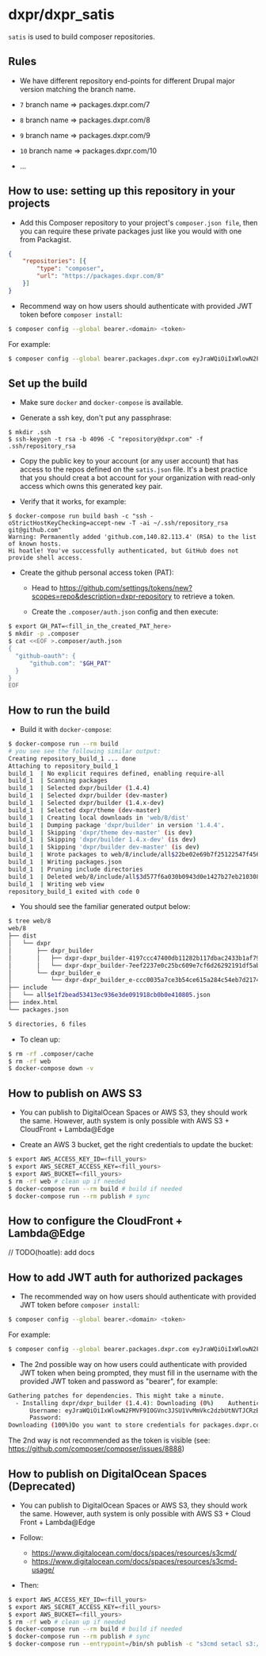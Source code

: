 # dxpr/dxpr_satis

`satis` is used to build composer repositories.

## Rules

- We have different repository end-points for different Drupal major version matching the branch name.

- `7` branch name  => packages.dxpr.com/7
- `8` branch name  => packages.dxpr.com/8
- `9` branch name  => packages.dxpr.com/9
- `10` branch name => packages.dxpr.com/10
- ...

## How to use: setting up this repository in your projects

- Add this Composer repository to your project's `composer.json file`, then you can require these
private packages just like you would with one from Packagist.

```json
{
    "repositories": [{
        "type": "composer",
        "url": "https://packages.dxpr.com/8"
    }]
}
```

- Recommend way on how users should authenticate with provided JWT token before `composer install`:

```bash
$ composer config --global bearer.<domain> <token>
```

For example:

```bash
$ composer config --global bearer.packages.dxpr.com eyJraWQiOiIxWlowN2FMVF9IOGVnc3JSU1VvMmVkc2dzbUtNVTJCRzBhSmZGZFNiWF9VIiwiYWxnIjoiUFMyNTYifQ.eyJpc3MiOiJodHRwczovL2R4cHIuY29tIiwic3ViIjoidXNlci1pZCIsImF1ZCI6Imh0dHBzOi8vcGFja2FnZXMuZHhwci5jb20iLCJzY29wZSI6Ijg6ZHhwci9keHByX2J1aWxkZXI6KiA5OmR4cHIvZHhwcl9idWlsZGVyOioiLCJpYXQiOjE1ODg2MTMwNzB9.YPrGULY4TUm8Ck6CXU1ydG4Lfo9nnJO0ZutPz1c7W5ZB_R99EY4oT3oOsLKf4wVwxJ8Bw03antUM89ORm1qoTd-JMS10uw1loHzIiOwNFhdwCtPiExXJsg84UxRwAhx71XoDG0iKiPdqGSVLxVaRjF-DJQ9aGnDkyPwybfCcQdRt6xy4qZqruJ0A5HSVhxKRPjGUlb3gK2bc_cEdWr0KcSjjh4LSmYrtmZ3UIgW3Af0mQSKfHSyQsLRqkWJRrW6lk5foJZc-wQ48NBhq8FSP9Eg87INwW-Tom8irWKQp86tz4VHjnfgWIyYMjv-epxQ7BVd7Jy1s8L3qbcwz3hUlDQ
```


## Set up the build

- Make sure `docker` and `docker-compose` is available.

- Generate a ssh key, don't put any passphrase:

```
$ mkdir .ssh
$ ssh-keygen -t rsa -b 4096 -C "repository@dxpr.com" -f .ssh/repository_rsa
```

- Copy the public key to your account (or any user account) that has access to the repos defined on the
  `satis.json` file. It's a best practice that you should creat a bot account for your organization
  with read-only access which owns this generated key pair.


- Verify that it works, for example:

```
$ docker-compose run build bash -c "ssh -oStrictHostKeyChecking=accept-new -T -ai ~/.ssh/repository_rsa git@github.com"
Warning: Permanently added 'github.com,140.82.113.4' (RSA) to the list of known hosts.
Hi hoatle! You've successfully authenticated, but GitHub does not provide shell access.
```

- Create the github personal access token (PAT):

  + Head to https://github.com/settings/tokens/new?scopes=repo&description=dxpr-repository
    to retrieve a token.

  + Create the `.composer/auth.json` config and then execute:

```bash
$ export GH_PAT=<fill_in_the_created_PAT_here>
$ mkdir -p .composer
$ cat <<EOF >.composer/auth.json
{
  "github-oauth": {
      "github.com": "$GH_PAT"
  }
}
EOF
```

## How to run the build


- Build it with `docker-compose`:

```bash
$ docker-compose run --rm build
# you see see the following similar output:
Creating repository_build_1 ... done
Attaching to repository_build_1
build_1  | No explicit requires defined, enabling require-all
build_1  | Scanning packages
build_1  | Selected dxpr/builder (1.4.4)
build_1  | Selected dxpr/builder (dev-master)
build_1  | Selected dxpr/builder (1.4.x-dev)
build_1  | Selected dxpr/theme (dev-master)
build_1  | Creating local downloads in 'web/8/dist'
build_1  | Dumping package 'dxpr/builder' in version '1.4.4'.
build_1  | Skipping 'dxpr/theme dev-master' (is dev)
build_1  | Skipping 'dxpr/builder 1.4.x-dev' (is dev)
build_1  | Skipping 'dxpr/builder dev-master' (is dev)
build_1  | Wrote packages to web/8/include/all$22be02e69b7f25122547f4569f4a2b6599bb50f7.json
build_1  | Writing packages.json
build_1  | Pruning include directories
build_1  | Deleted web/8/include/all$3d577f6a030b0943d0e1427b27eb210308cb5869.json
build_1  | Writing web view
repository_build_1 exited with code 0
```

- You should see the familiar generated output below:

```bash
$ tree web/8
web/8
├── dist
│   └── dxpr
│       ├── dxpr_builder
│       │   ├── dxpr-dxpr_builder-4197ccc47400db11282b117dbac2433b1af793d2-zip-882ea5.zip
│       │   └── dxpr-dxpr_builder-7eef2237e0c25bc609e7cf6d26292191df5ab808-zip-2df097.zip
│       └── dxpr_builder_e
│           └── dxpr-dxpr_builder_e-ccc0035a7ce3b54ce615a284c54eb7d2174948f5-zip-c879af.zip
├── include
│   └── all$e1f2bead53413ec936e3de091918cb0b0e410805.json
├── index.html
└── packages.json

5 directories, 6 files
```

- To clean up:

```bash
$ rm -rf .composer/cache
$ rm -rf web
$ docker-compose down -v
```

## How to publish on AWS S3

- You can publish to DigitalOcean Spaces or AWS S3, they should work the same. However, auth system
  is only possible with AWS S3 + CloudFront + Lambda@Edge

- Create an AWS 3 bucket, get the right credentials to update the bucket:

```bash
$ export AWS_ACCESS_KEY_ID=<fill_yours>
$ export AWS_SECRET_ACCESS_KEY=<fill_yours>
$ export AWS_BUCKET=<fill_yours>
$ rm -rf web # clean up if needed
$ docker-compose run --rm build # build if needed
$ docker-compose run --rm publish # sync
```

## How to configure the CloudFront + Lambda@Edge

// TODO(hoatle): add docs


## How to add JWT auth for authorized packages

- The recommended way on how users should authenticate with provided JWT token before `composer install`:

```bash
$ composer config --global bearer.<domain> <token>
```

For example:

```bash
$ composer config --global bearer.packages.dxpr.com eyJraWQiOiIxWlowN2FMVF9IOGVnc3JSU1VvMmVkc2dzbUtNVTJCRzBhSmZGZFNiWF9VIiwiYWxnIjoiUFMyNTYifQ.eyJpc3MiOiJodHRwczovL2R4cHIuY29tIiwic3ViIjoidXNlci1pZCIsImF1ZCI6Imh0dHBzOi8vcGFja2FnZXMuZHhwci5jb20iLCJzY29wZSI6Ijg6ZHhwci9keHByX2J1aWxkZXI6KiA5OmR4cHIvZHhwcl9idWlsZGVyOioiLCJpYXQiOjE1ODg2MTMwNzB9.YPrGULY4TUm8Ck6CXU1ydG4Lfo9nnJO0ZutPz1c7W5ZB_R99EY4oT3oOsLKf4wVwxJ8Bw03antUM89ORm1qoTd-JMS10uw1loHzIiOwNFhdwCtPiExXJsg84UxRwAhx71XoDG0iKiPdqGSVLxVaRjF-DJQ9aGnDkyPwybfCcQdRt6xy4qZqruJ0A5HSVhxKRPjGUlb3gK2bc_cEdWr0KcSjjh4LSmYrtmZ3UIgW3Af0mQSKfHSyQsLRqkWJRrW6lk5foJZc-wQ48NBhq8FSP9Eg87INwW-Tom8irWKQp86tz4VHjnfgWIyYMjv-epxQ7BVd7Jy1s8L3qbcwz3hUlDQ
```

- The 2nd possible way on how users could authenticate with provided JWT token when being prompted, they
  must fill in the username with the provided JWT token and password as "bearer", for example:

```bash
Gathering patches for dependencies. This might take a minute.
  - Installing dxpr/dxpr_builder (1.4.4): Downloading (0%)    Authentication required (packages.dxpr.com):
      Username: eyJraWQiOiIxWlowN2FMVF9IOGVnc3JSU1VvMmVkc2dzbUtNVTJCRzBhSmZGZFNiWF9VIiwiYWxnIjoiUFMyNTYifQ.eyJpc3MiOiJodHRwczovL2R4cHIuY29tIiwic3ViIjoidXNlci1pZCIsImF1ZCI6Imh0dHBzOi8vcGFja2FnZXMuZHhwci5jb20iLCJzY29wZSI6Ijg6ZHhwci9keHByX2J1aWxkZXI6KiA5OmR4cHIvZHhwcl9idWlsZGVyOioiLCJpYXQiOjE1ODg2MTMwNzB9.YPrGULY4TUm8Ck6CXU1ydG4Lfo9nnJO0ZutPz1c7W5ZB_R99EY4oT3oOsLKf4wVwxJ8Bw03antUM89ORm1qoTd-JMS10uw1loHzIiOwNFhdwCtPiExXJsg84UxRwAhx71XoDG0iKiPdqGSVLxVaRjF-DJQ9aGnDkyPwybfCcQdRt6xy4qZqruJ0A5HSVhxKRPjGUlb3gK2bc_cEdWr0KcSjjh4LSmYrtmZ3UIgW3Af0mQSKfHSyQsLRqkWJRrW6lk5foJZc-wQ48NBhq8FSP9Eg87INwW-Tom8irWKQp86tz4VHjnfgWIyYMjv-epxQ7BVd7Jy1s8L3qbcwz3hUlDQ
      Password: 
Downloading (100%)Do you want to store credentials for packages.dxpr.com in /tmp/auth.json ? [Yn] y
```

The 2nd way is not recommended as the token is visible (see: https://github.com/composer/composer/issues/8888)


## How to publish on DigitalOcean Spaces (Deprecated)

- You can publish to DigitalOcean Spaces or AWS S3, they should work the same. However, auth system
  is only possible with AWS S3 + Cloud Front + Lambda@Edge

- Follow:
  + https://www.digitalocean.com/docs/spaces/resources/s3cmd/
  + https://www.digitalocean.com/docs/spaces/resources/s3cmd-usage/

- Then:

```bash
$ export AWS_ACCESS_KEY_ID=<fill_yours>
$ export AWS_SECRET_ACCESS_KEY=<fill_yours>
$ export AWS_BUCKET=<fill_yours>
$ rm -rf web # clean up if needed
$ docker-compose run --rm build # build if needed
$ docker-compose run --rm publish # sync
$ docker-compose run --entrypoint=/bin/sh publish -c "s3cmd setacl s3://$AWS_BUCKET --acl-public --recursive" # set acl if needed
```
